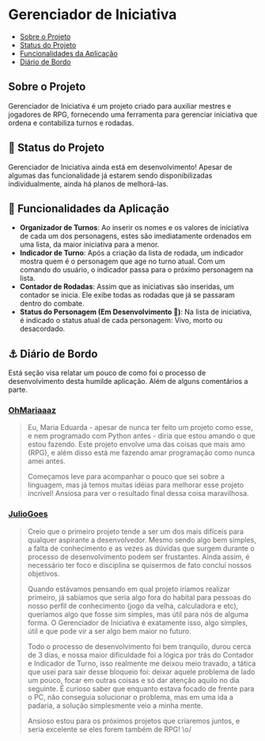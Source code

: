 # Gerenciador de Iniciativa
* [Sobre o Projeto](##sobre-o-projeto)
* [Status do Projeto](##status-do-Projeto)
* [Funcionalidades da Aplicação](##funcionalidades-da-aplicação)
* [Diário de Bordo](##diario_de_bordo)

## Sobre o Projeto

Gerenciador de Iniciativa é um projeto criado para auxiliar mestres e jogadores de RPG, fornecendo uma ferramenta para gerenciar iniciativa que ordena e contabiliza turnos e rodadas.

## :construction: Status do Projeto 

Gerenciador de Iniciativa ainda está em desenvolvimento! Apesar de algumas das funcionalidade já estarem sendo disponibilizadas individualmente, ainda há planos de melhorá-las. 

## :hammer: Funcionalidades da Aplicação

* **Organizador de Turnos**: Ao inserir os nomes e os valores de iniciativa de cada um dos personagens, estes são imediatamente ordenados em uma lista, da maior iniciativa para a menor.
* **Indicador de Turno**: Após a criação da lista de rodada, um indicador mostra quem é o personagem que age no turno atual. Com um comando do usuário, o indicador passa para o próximo personagem na lista.
* **Contador de Rodadas**: Assim que as iniciativas são inseridas, um contador se inicia. Ele exibe todas as rodadas que já se passaram dentro do combate.
* **Status do Personagem (Em Desenvolvimento :wrench:)**: Na lista de iniciativa, é indicado o status atual de cada personagem: Vivo, morto ou desacordado.

## :anchor: Diário de Bordo 
Está seção visa relatar um pouco de como foi o processo de desenvolvimento desta humilde aplicação. Além de alguns comentários a parte.

### [OhMariaaaz](https://twitter.com/OhMariaaaz, 'Twitter')
> Eu, Maria Eduarda - apesar de nunca ter feito um projeto como esse, e nem programado com Python antes - diria que estou amando o que estou fazendo. Este projeto envolve uma das coisas que mais amo (RPG), e além disso está me fazendo amar programação como nunca amei antes.
>
> Começamos leve para acompanhar o pouco que sei sobre a linguagem, mas já temos muitas idéias para melhorar esse projeto incrível! Ansiosa para ver o resultado final dessa coisa maravilhosa.

### [JulioGoes](https://twitter.com/JullioGoes, 'Twiiter')
> Creio que o primeiro projeto tende a ser um dos mais difíceis para qualquer aspirante a desenvolvedor. Mesmo sendo algo bem simples, a falta de conhecimento e as vezes as dúvidas que surgem durante o processo de desenvolvimento podem ser frustantes. Ainda assim, é necessário ter foco e disciplina se quisermos de fato concluí nossos objetivos.
>
> Quando estávamos pensando em qual projeto iríamos realizar primeiro, já sabíamos que seria algo fora do habital para pessoas do nosso perfil de conhecimento (jogo da velha, calculadora e etc), queríamos algo que fosse sim simples, mas útil para nós de alguma forma. O Gerenciador de Iniciativa é exatamente isso, algo simples, útil e que pode vir a ser algo bem maior no futuro.
>
> Todo o processo de desenvolvimento foi bem tranquilo, durou cerca de 3 dias, e nossa maior dificuldade foi a lógica por trás do Contador e Indicador de Turno, isso realmente me deixou meio travado, a tática que usei para sair desse bloqueio foi: deixar aquele problema de lado um pouco, focar em outras coisas e só dar atenção aquilo no dia seguinte. É curioso saber que enquanto estava focado de frente para o PC, não conseguia solucionar o problema, mas em uma ida a padaria, a solução simplesmente veio a minha mente.
>
> Ansioso estou para os próximos projetos que criaremos juntos, e seria excelente se eles forem também de RPG! \o/